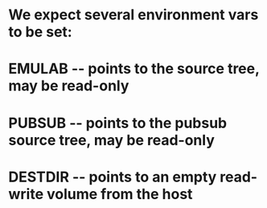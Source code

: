 
#
# We expect several environment vars to be set:
#   EMULAB -- points to the source tree, may be read-only
#   PUBSUB -- points to the pubsub source tree, may be read-only
#   DESTDIR -- points to an empty read-write volume from the host
#
